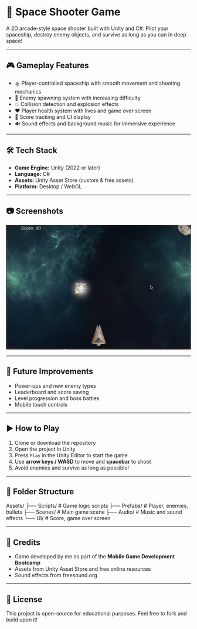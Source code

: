 # 🚀 Space Shooter Game

A 2D arcade-style space shooter built with Unity and C#. Pilot your spaceship, destroy enemy objects, and survive as long as you can in deep space!

---

## 🎮 Gameplay Features

- 🛸 Player-controlled spaceship with smooth movement and shooting mechanics  
- 👾 Enemy spawning system with increasing difficulty  
- 💥 Collision detection and explosion effects  
- ❤️ Player health system with lives and game over screen  
- 🧠 Score tracking and UI display  
- 🔊 Sound effects and background music for immersive experience

---

## 🛠 Tech Stack

- **Game Engine:** Unity (2022 or later)  
- **Language:** C#  
- **Assets:** Unity Asset Store (custom & free assets)  
- **Platform:** Desktop / WebGL

---

## 📷 Screenshots

![Gameplay Screenshot](Screenshot1.png)  

---

## 🚧 Future Improvements

- Power-ups and new enemy types  
- Leaderboard and score saving  
- Level progression and boss battles  
- Mobile touch controls

---

## ▶️ How to Play

1. Clone or download the repository  
2. Open the project in Unity  
3. Press `Play` in the Unity Editor to start the game  
4. Use **arrow keys / WASD** to move and **spacebar** to shoot  
5. Avoid enemies and survive as long as possible!

---

## 📁 Folder Structure

Assets/
├── Scripts/ # Game logic scripts
├── Prefabs/ # Player, enemies, bullets
├── Scenes/ # Main game scene
├── Audio/ # Music and sound effects
└── UI/ # Score, game over screen


---

## 🙌 Credits

- Game developed by me as part of the **Mobile Game Development Bootcamp**  
- Assets from Unity Asset Store and free online resources  
- Sound effects from freesound.org

---

## 📄 License

This project is open-source for educational purposes. Feel free to fork and build upon it!
